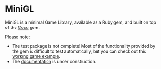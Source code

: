 # MiniGL

MiniGL is a minimal Game Library, available as a Ruby gem, and built on top of
the [Gosu](http://www.libgosu.org/) gem.

Please note:

  * The test package is not complete! Most of the functionality
provided by the gem is difficult to test automatically, but you can check out
this [working game example](https://github.com/victords/aventura-do-saber).
  * The [documentation](https://github.com/victords/minigl/wiki) is under
construction. 

